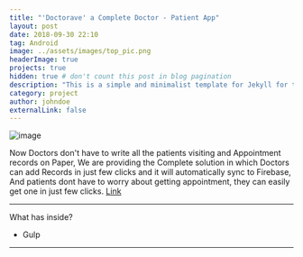 ```yaml
---
title: "'Doctorave' a Complete Doctor - Patient App"
layout: post
date: 2018-09-30 22:10
tag: Android
image: ../assets/images/top_pic.png
headerImage: true
projects: true
hidden: true # don't count this post in blog pagination
description: "This is a simple and minimalist template for Jekyll for those who likes to eat noodles."
category: project
author: johndoe
externalLink: false
---
```


![image](https://user-images.githubusercontent.com/30223933/45687659-fc62de00-bb6c-11e8-9054-0834deb6d6fd.png)

 Now Doctors don't have to write all the patients visiting and Appointment records on Paper, We are providing the Complete solution in which Doctors can add Records in just few clicks and it will automatically sync to Firebase, And patients dont have to worry about getting appointment, they can easily get one in just few clicks. [Link](https://play.google.com/store/apps/details?id=com.id.drapp)

---

What has inside?

- Gulp

---
